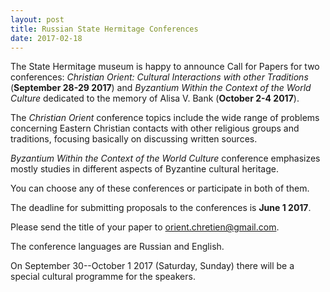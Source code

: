 ```yaml
---
layout: post
title: Russian State Hermitage Conferences
date: 2017-02-18
---
```


The State Hermitage museum is happy to announce Call for Papers for two
conferences: *Christian Orient: Cultural Interactions with other
Traditions* (**September 28-29 2017**) and *Byzantium Within the Context
of the World Culture* dedicated to the memory of Alisa V. Bank
(**October 2-4 2017**).

The *Christian Orient* conference
topics include the wide range of problems concerning Eastern Christian
contacts with other religious groups and traditions, focusing basically
on discussing written sources.

*Byzantium Within the Context
of the World Culture* conference emphasizes mostly studies in different
aspects of Byzantine cultural heritage.

You can choose any of
these conferences or participate in both of them.

The
deadline for submitting proposals to the conferences is **June 1
2017**.

Please send the title of your paper to
<orient.chretien@gmail.com>.

The conference languages are
Russian and English.

On September 30--October 1 2017
(Saturday, Sunday) there will be a special cultural programme for the
speakers.
